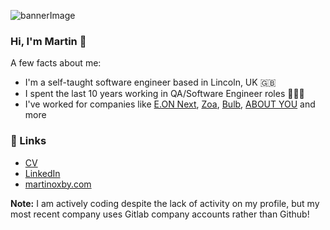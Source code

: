 ![bannerImage](https://github.com/mrtnxby/mrtnxby/assets/63851512/c0d9f3d1-fcd4-4972-b893-c6c42c37b218)

### Hi, I'm Martin 👋

A few facts about me:

- I'm a self-taught software engineer based in Lincoln, UK 🇬🇧
- I spent the last 10 years working in QA/Software Engineer roles 👨🏻‍💻
- I've worked for companies like [E.ON Next](https://www.eonnext.com/), [Zoa](https://www.zoa.io), [Bulb](https://www.linkedin.com/company/bulb-uk), [ABOUT YOU](https://www.aboutyou.com) and more

### 🔗 Links 

- [CV](cv.pdf)
- [LinkedIn](https://www.linkedin.com/in/martin-oxby)
- [martinoxby.com](https://martinoxby.com)

**Note:** I am actively coding despite the lack of activity on my profile, but my most recent company uses Gitlab company accounts rather than Github!
